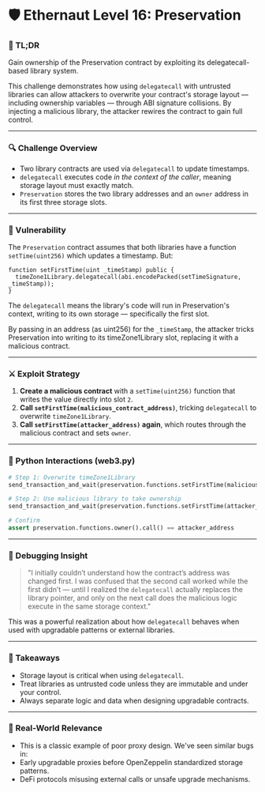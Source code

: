 # 🛡️ Ethernaut Level 16: Preservation
### 🧠 TL;DR
Gain ownership of the Preservation contract by exploiting its delegatecall-based library system.

This challenge demonstrates how using `delegatecall` with untrusted libraries can allow attackers to overwrite your contract's storage layout — including ownership variables — through ABI signature collisions. By injecting a malicious library, the attacker rewires the contract to gain full control.

---
### 🔍 Challenge Overview
- Two library contracts are used via `delegatecall` to update timestamps.
- `delegatecall` executes code *in the context of the caller*, meaning storage layout must exactly match.
- `Preservation` stores the two library addresses and an `owner` address in its first three storage slots.

---
### 🚩 Vulnerability
The `Preservation` contract assumes that both libraries have a function `setTime(uint256)` which updates a timestamp. But:
```solidity
function setFirstTime(uint _timeStamp) public {
  timeZone1Library.delegatecall(abi.encodePacked(setTimeSignature, _timeStamp));
}
```
The `delegatecall` means the library's code will run in Preservation's context, writing to its own storage — specifically the first slot.

By passing in an address (as uint256) for the `_timeStamp`, the attacker tricks Preservation into writing to its timeZone1Library slot, replacing it with a malicious contract.

---
### ⚔️ Exploit Strategy
1. **Create a malicious contract** with a `setTime(uint256)` function that writes the value directly into slot `2`.
2. **Call `setFirstTime(malicious_contract_address)`**, tricking `delegatecall` to overwrite `timeZone1Library`.
3. **Call `setFirstTime(attacker_address)` again**, which routes through the malicious contract and sets `owner`.

---
### 🐍 Python Interactions (web3.py)
```python
# Step 1: Overwrite timeZone1Library
send_transaction_and_wait(preservation.functions.setFirstTime(malicious.address))

# Step 2: Use malicious library to take ownership
send_transaction_and_wait(preservation.functions.setFirstTime(attacker_address))

# Confirm
assert preservation.functions.owner().call() == attacker_address
```
---
### 🤯 Debugging Insight
> "I initially couldn’t understand how the contract’s address was changed first. I was confused that the second call worked while the first didn’t — until I realized the `delegatecall` actually replaces the library pointer, and only on the next call does the malicious logic execute in the same storage context."

This was a powerful realization about how `delegatecall` behaves when used with upgradable patterns or external libraries.

---
### 🧠 Takeaways
- Storage layout is critical when using `delegatecall`.
- Treat libraries as untrusted code unless they are immutable and under your control.
- Always separate logic and data when designing upgradable contracts.

---
### 🎯 Real-World Relevance
- This is a classic example of poor proxy design. We've seen similar bugs in:
- Early upgradable proxies before OpenZeppelin standardized storage patterns.
- DeFi protocols misusing external calls or unsafe upgrade mechanisms.

